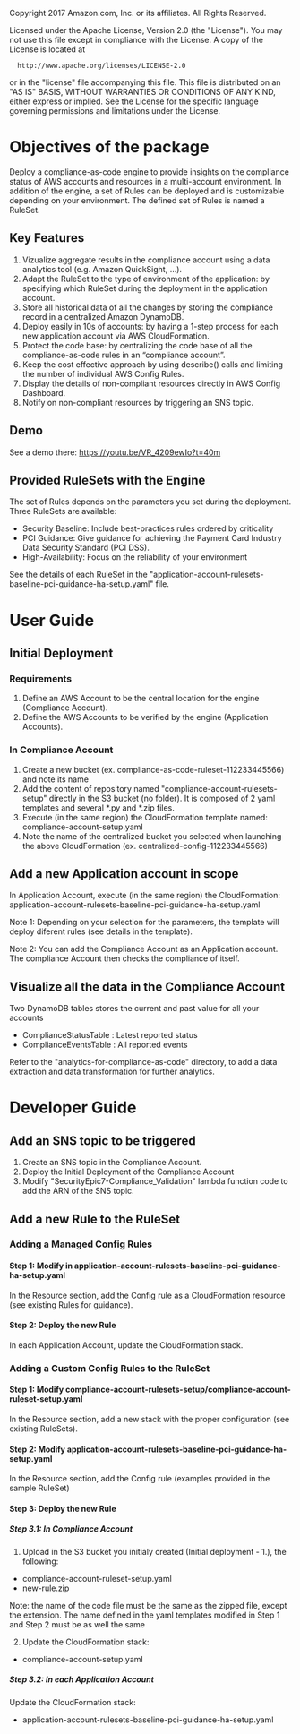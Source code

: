   Copyright 2017 Amazon.com, Inc. or its affiliates. All Rights Reserved.
  
  Licensed under the Apache License, Version 2.0 (the "License").
  You may not use this file except in compliance with the License.
  A copy of the License is located at
  
      http://www.apache.org/licenses/LICENSE-2.0
  
  or in the "license" file accompanying this file. This file is distributed 
  on an "AS IS" BASIS, WITHOUT WARRANTIES OR CONDITIONS OF ANY KIND, either 
  express or implied. See the License for the specific language governing 
  permissions and limitations under the License.

# Objectives of the package
Deploy a compliance-as-code engine to provide insights on the compliance status of AWS accounts and resources in a multi-account environment. In addition of the engine, a set of Rules can be deployed and is customizable depending on your environment. The defined set of Rules is named a RuleSet.

## Key Features
1. Vizualize aggregate results in the compliance account using a data analytics tool (e.g. Amazon QuickSight, ...).
2. Adapt the RuleSet to the type of environment of the application: by specifying which RuleSet during the deployment in the application account.
3. Store all historical data of all the changes by storing the compliance record in a centralized Amazon DynamoDB.
4. Deploy easily in 10s of accounts: by having a 1-step process for each new application account via AWS CloudFormation.
5. Protect the code base: by centralizing the code base of all the compliance-as-code rules in an “compliance account”.
6. Keep the cost effective approach by using describe() calls and limiting the number of individual AWS Config Rules.
7. Display the details of non-compliant resources directly in AWS Config Dashboard.
8. Notify on non-compliant resources by triggering an SNS topic.

## Demo
See a demo there: https://youtu.be/VR_4209ewIo?t=40m

## Provided RuleSets with the Engine
The set of Rules depends on the parameters you set during the deployment. Three RuleSets are available:
- Security Baseline: Include best-practices rules ordered by criticality
- PCI Guidance: Give guidance for achieving the Payment Card Industry Data Security Standard (PCI DSS).
- High-Availability: Focus on the reliability of your environment

See the details of each RuleSet in the "application-account-rulesets-baseline-pci-guidance-ha-setup.yaml" file.

# User Guide

## Initial Deployment

### Requirements
1. Define an AWS Account to be the central location for the engine (Compliance Account).
2. Define the AWS Accounts to be verified by the engine (Application Accounts).

### In Compliance Account
1. Create a new bucket (ex. compliance-as-code-ruleset-112233445566) and note its name
2. Add the content of repository named "compliance-account-rulesets-setup" directly in the S3 bucket (no folder). It is composed of 2 yaml templates and several *.py and *.zip files.
3. Execute (in the same region) the CloudFormation template named: compliance-account-setup.yaml
4. Note the name of the centralized bucket you selected when launching the above CloudFormation (ex. centralized-config-112233445566)

## Add a new Application account in scope

In Application Account, execute (in the same region) the CloudFormation: application-account-rulesets-baseline-pci-guidance-ha-setup.yaml

Note 1: Depending on your selection for the parameters, the template will deploy diferent rules (see details in the template).

Note 2: You can add the Compliance Account as an Application account. The compliance Account then checks the compliance of itself.

## Visualize all the data in the Compliance Account

Two DynamoDB tables stores the current and past value for all your accounts
- ComplianceStatusTable : Latest reported status
- ComplianceEventsTable : All reported events

Refer to the "analytics-for-compliance-as-code" directory, to add a data extraction and data transformation for further analytics.

# Developer Guide

## Add an SNS topic to be triggered
1. Create an SNS topic in the Compliance Account.
2. Deploy the Initial Deployment of the Compliance Account 
3. Modify "SecurityEpic7-Compliance_Validation" lambda function code to add the ARN of the SNS topic. 

## Add a new Rule to the RuleSet

### Adding a Managed Config Rules

#### Step 1: Modify in application-account-rulesets-baseline-pci-guidance-ha-setup.yaml

In the Resource section, add the Config rule as a CloudFormation resource (see existing Rules for guidance).

#### Step 2: Deploy the new Rule

In each Application Account, update the CloudFormation stack.

### Adding a Custom Config Rules to the RuleSet

#### Step 1: Modify compliance-account-rulesets-setup/compliance-account-ruleset-setup.yaml

In the Resource section, add a new stack with the proper configuration (see existing RuleSets).

#### Step 2: Modify application-account-rulesets-baseline-pci-guidance-ha-setup.yaml

In the Resource section, add the Config rule (examples provided in the sample RuleSet)

#### Step 3: Deploy the new Rule

##### Step 3.1: In Compliance Account

1. Upload in the S3 bucket you initialy created (Initial deployment - 1.), the following:
- compliance-account-ruleset-setup.yaml
- new-rule.zip

Note: the name of the code file must be the same as the zipped file, except the extension. The name defined in the yaml templates modified in Step 1 and Step 2 must be as well the same

2. Update the CloudFormation stack:
- compliance-account-setup.yaml

##### Step 3.2: In each Application Account

Update the CloudFormation stack:
- application-account-rulesets-baseline-pci-guidance-ha-setup.yaml


